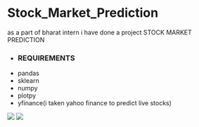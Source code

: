 # Stock_Market_Prediction
<p>as a part of bharat intern i have done a project STOCK MARKET PREDICTION</p>
<ul>
  <li><h3>REQUIREMENTS</li>
    <li>pandas</li>
    <li>sklearn</li>
    <li>numpy</li>
    <li>plotpy</li>
    <li>yfinance(i taken yahoo finance to predict live stocks)</li>
</ul>
<img src="https://bharatintern.live/images/logo3.png">
<img src="https://github.com/Nari2002/Stock_Market_Prediction/assets/95279852/b0ce18b2-1122-4138-9829-c5d0219f9dd0">

